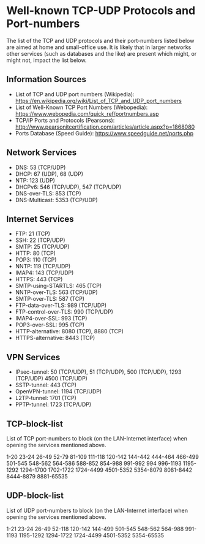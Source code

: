 # Well-known TCP-UDP Protocols and Port-numbers
The list of the TCP and UDP protocols and their port-numbers listed below are aimed at home and small-office use. It is likely that in larger networks other services (such as databases and the like) are present which might, or might not, impact the list below.

## Information Sources
- List of TCP and UDP port numbers (Wikipedia): https://en.wikipedia.org/wiki/List_of_TCP_and_UDP_port_numbers
- List of Well-Known TCP Port Numbers (Webopedia): https://www.webopedia.com/quick_ref/portnumbers.asp
- TCP/IP Ports and Protocols (Pearsons): http://www.pearsonitcertification.com/articles/article.aspx?p=1868080
- Ports Database (Speed Guide): https://www.speedguide.net/ports.php

## Network Services
- DNS: 53 (TCP/UDP)
- DHCP: 67 (UDP), 68 (UDP)
- NTP: 123 (UDP)
- DHCPv6: 546 (TCP/UDP), 547 (TCP/UDP)
- DNS-over-TLS: 853 (TCP)
- DNS-Multicast: 5353 (TCP/UDP)

## Internet Services
- FTP: 21 (TCP)
- SSH: 22 (TCP/UDP)
- SMTP: 25 (TCP/UDP)
- HTTP: 80 (TCP)
- POP3: 110 (TCP)
- NNTP: 119 (TCP/UDP)
- IMAP4: 143 (TCP/UDP)
- HTTPS: 443 (TCP)
- SMTP-using-STARTLS: 465 (TCP)
- NNTP-over-TLS: 563 (TCP/UDP)
- SMTP-over-TLS: 587 (TCP)
- FTP-data-over-TLS: 989 (TCP/UDP)
- FTP-control-over-TLS: 990 (TCP/UDP)
- IMAP4-over-SSL: 993 (TCP)
- POP3-over-SSL: 995 (TCP)
- HTTP-alternative: 8080 (TCP), 8880 (TCP)
- HTTPS-alternative: 8443 (TCP)

## VPN Services
- IPsec-tunnel: 50 (TCP/UDP), 51 (TCP/UDP), 500 (TCP/UDP), 1293 (TCP/UDP) 4500 (TCP/UDP)
- SSTP-tunnel: 443 (TCP)
- OpenVPN-tunnel: 1194 (TCP/UDP)
- L2TP-tunnel: 1701 (TCP)
- PPTP-tunnel: 1723 (TCP/UDP)

## TCP-block-list
List of TCP port-numbers to block (on the LAN-Internet interface) when opening the services mentioned above.

1-20
23-24
26-49
52-79
81-109
111-118
120-142
144-442
444-464
466-499
501-545
548-562
564-586
588-852
854-988
991-992
994
996-1193
1195-1292
1294-1700
1702-1722
1724-4499
4501-5352
5354-8079
8081-8442
8444-8879
8881-65535

## UDP-block-list
List of UDP port-numbers to block (on the LAN-Internet interface) when opening the services mentioned above.

1-21
23-24
26-49
52-118
120-142
144-499
501-545
548-562
564-988
991-1193
1195-1292
1294-1722
1724-4499
4501-5352
5354-65535
